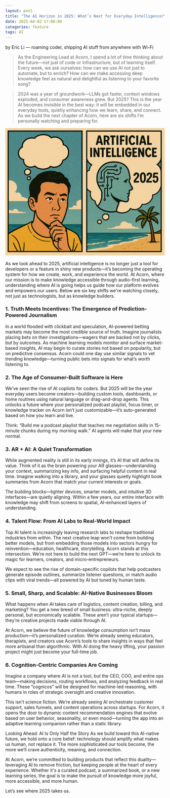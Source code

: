 ```yaml
---
layout: post
title: "The AI Horizon in 2025: What’s Next for Everyday Intelligence?"
date: 2025-04-02 17:00:00
categories: feature
tags: AI
---
```

by Eric Li — roaming coder, shipping AI stuff from anywhere with Wi-Fi
> As the Engineering Lead at Acorn, I spend a lot of time thinking about the future—not just of code or infrastructure, but of learning itself. Every week, we ask ourselves: how can we use AI not just to automate, but to enrich? How can we make accessing deep knowledge feel as natural and delightful as listening to your favorite song?

> 2024 was a year of groundwork—LLMs got faster, context windows exploded, and consumer awareness grew. But 2025? This is the year AI becomes invisible in the best way: it will be embedded in our everyday tools, quietly enhancing how we learn, share, and connect. As we build the next chapter of Acorn, here are six shifts I’m personally watching and preparing for.

![AI](/assets/article_images/ai-2025.png)

As we look ahead to 2025, artificial intelligence is no longer just a tool for developers or a feature in shiny new products—it’s becoming the operating system for how we create, work, and experience the world. At Acorn, where our mission is to make knowledge accessible through audio-first learning, understanding where AI is going helps us guide how our platform evolves and empowers our users. Below are six key shifts we're watching closely, not just as technologists, but as knowledge builders.

### 1. Truth Meets Incentives: The Emergence of Prediction-Powered Journalism
In a world flooded with clickbait and speculation, AI-powered betting markets may become the most credible source of truth. Imagine journalists placing bets on their investigations—wagers that are backed not by clicks, but by outcomes. As machine learning models monitor and surface market-based insights, AI may begin to curate stories not based on popularity, but on predictive consensus. Acorn could one day use similar signals to vet trending knowledge—turning public bets into signals for what’s worth listening to.

### 2. The Age of Consumer-Built Software is Here
We’ve seen the rise of AI copilots for coders. But 2025 will be the year everyday users become creators—building custom tools, dashboards, or home routines using natural language or drag-and-drop agents. This unlocks a future where your personalized podcast playlist, focus timer, or knowledge tracker on Acorn isn’t just customizable—it’s auto-generated based on how you learn and live.

Think: “Build me a podcast playlist that teaches me negotiation skills in 15-minute chunks during my morning walk.” AI agents will make that your new normal.

### 3. AR + AI: A Quiet Transformation
While augmented reality is still in its early innings, it’s AI that will define its value. Think of it as the brain powering your AR glasses—understanding your context, summarizing key info, and surfacing helpful content in real time. Imagine walking into a library, and your glasses quietly highlight book summaries from Acorn that match your current interests or goals.

The building blocks—lighter devices, smarter models, and intuitive 3D interfaces—are quietly aligning. Within a few years, our entire interface with knowledge may shift from screens to spatial, AI-enhanced layers of understanding.

### 4. Talent Flow: From AI Labs to Real-World Impact
Top AI talent is increasingly leaving research labs to reshape traditional industries from within. The next creative leap won’t come from building better models, but from embedding those models into sectors hungry for reinvention—education, healthcare, storytelling. Acorn stands at this intersection. We’re not here to build the next GPT—we’re here to unlock its magic for learners, creators, and micro-entrepreneurs.

We expect to see the rise of domain-specific copilots that help podcasters generate episode outlines, summarize listener questions, or match audio clips with viral trends—all powered by AI but tuned by human taste.

### 5. Small, Sharp, and Scalable: AI-Native Businesses Bloom
What happens when AI takes care of logistics, content creation, billing, and marketing? You get a new breed of small business: ultra-niche, deeply personal, but economically scalable. These aren’t your typical startups—they’re creative projects made viable through AI.

At Acorn, we believe the future of knowledge consumption isn’t mass production—it’s personalized curation. We’re already seeing educators, therapists, and creators use Acorn’s tools to share insights in ways that feel more artisanal than algorithmic. With AI doing the heavy lifting, your passion project might just become your full-time job.

### 6. Cognition-Centric Companies Are Coming
Imagine a company where AI is not a tool, but the CEO, COO, and entire ops team—making decisions, routing workflows, and analyzing feedback in real time. These “cognicos” will be designed for machine-led reasoning, with humans in roles of strategic oversight and creative innovation.

This isn’t science fiction. We’re already seeing AI orchestrate customer support, sales funnels, and content operations across startups. For Acorn, it opens the door to dynamic content recommendation engines that evolve based on user behavior, seasonality, or even mood—turning the app into an adaptive learning companion rather than a static library.

Looking Ahead: AI Is Only Half the Story
As we build toward this AI-native future, we hold onto a core belief: technology should amplify what makes us human, not replace it. The more sophisticated our tools become, the more we’ll crave authenticity, meaning, and connection.

At Acorn, we’re committed to building products that reflect this duality—leveraging AI to remove friction, but keeping people at the heart of every experience. Whether it's a curated podcast, a summarized book, or a new learning series, the goal is to make the pursuit of knowledge more joyful, more accessible, and more human.

Let’s see where 2025 takes us.
